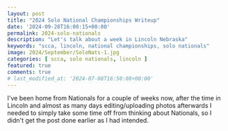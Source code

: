```yaml
---
layout: post
title: "2024 Solo National Championships Writeup"
date: '2024-09-28T16:00:15+00:00'
permalink: 2024-solo-nationals
description: "Let's talk about a week in Lincoln Nebraska"
keywords: "scca, lincoln, national championships, solo nationals"
image: 2024/September/SoloNats-1.jpg
categories: [ scca, solo nationals, lincoln ]
featured: true
comments: true
# last_modified_at: '2024-07-08T16:50:08+00:00'
---
```

I've been home from Nationals for a couple of weeks now, after the time in Lincoln and almost as many days editing/uploading photos afterwards I needed to simply take some time off from thinking about Nationals, so I didn't get the post done earlier as I had intended. 



